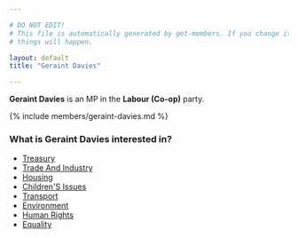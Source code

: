 ```yaml
---

# DO NOT EDIT!
# This file is automatically generated by get-members. If you change it, bad
# things will happen.

layout: default
title: "Geraint Davies"

---
```


**Geraint Davies** is an MP in the **Labour (Co-op)** party.

{% include members/geraint-davies.md %}

### What is Geraint Davies interested in?


* [Treasury](/interests/treasury.html)
* [Trade And Industry](/interests/trade-and-industry.html)
* [Housing](/interests/housing.html)
* [Children'S Issues](/interests/childrens-issues.html)
* [Transport](/interests/transport.html)
* [Environment](/interests/environment.html)
* [Human Rights](/interests/human-rights.html)
* [Equality](/interests/equality.html)
